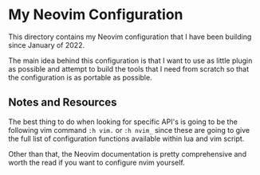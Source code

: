 # My Neovim Configuration

This directory contains my Neovim configuration that I have been building since January 
of 2022. 

The main idea behind this configuration is that I want to use as little plugin as possible 
and attempt to build the tools that I need from scratch so that the configuration is as
portable as possible.

## Notes and Resources
The best thing to do when looking for specific API's is going to be the following vim command
`:h vim.` or `:h nvim_` since these are going to give the full list of configuration functions
available within lua and vim script.

Other than that, the Neovim documentation is pretty comprehensive and worth the read if
you want to configure nvim yourself.

